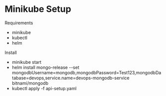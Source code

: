 # Minikube Setup

Requirements
- minikube
- kubectl
- helm

Install
* minikube start
* helm install mongo-release --set mongodbUsername=mongodb,mongodbPassword=Test123,mongodbDatabase=devops,service.name=devops-mongodb-service bitnami/mongodb
* kubectl apply -f api-setup.yaml
